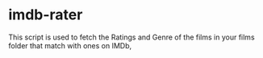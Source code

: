 # imdb-rater
This script is used to fetch the Ratings and Genre of the films in your films folder that match with ones on IMDb,
